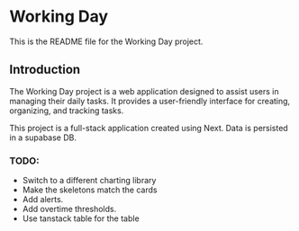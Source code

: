 # Working Day

This is the README file for the Working Day project.

## Introduction

The Working Day project is a web application designed to assist users in managing their daily tasks. It provides a user-friendly interface for creating, organizing, and tracking tasks.

This project is a full-stack application created using Next. Data is persisted in a supabase DB.

### TODO:

- Switch to a different charting library
- Make the skeletons match the cards
- Add alerts.
- Add overtime thresholds.
- Use tanstack table for the table
